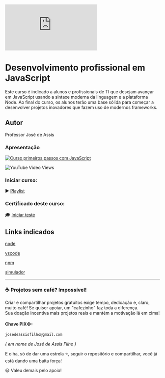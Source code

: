![GitHub](https://img.shields.io/github/license/professorjosedeassis/node.js)
# Desenvolvimento profissional em JavaScript
Este curso é indicado a alunos e profissionais de TI que desejam avançar em JavaScript usando a sintaxe moderna da linguagem e a plataforma Node. Ao final do curso, os alunos terão uma base sólida para começar a desenvolver projetos inovadores que fazem uso de modernos frameworks.
## Autor
Professor José de Assis
### Apresentação
[![Curso primeiros passos com JavaScript](https://img.youtube.com/vi/S6ew1nLgLhM/0.jpg)](https://youtu.be/S6ew1nLgLhM?si=8HtwbaJ3quOZ-b5h "Asssistir no YouTube")

![YouTube Video Views](https://img.shields.io/youtube/views/S6ew1nLgLhM?style=social)
### Iniciar curso:
▶️ [Playlist](https://www.youtube.com/playlist?list=PLbEOwbQR9lqzioSn8cZb6VHEbqdsuSAQI)
### Certificado deste curso:
🎓 [Iniciar teste](https://forms.gle/aiSWYaSDpqDj14Ds8)
## Links indicados
[node](https://nodejs.org/en/)

[vscode](https://code.visualstudio.com/)

[npm](https://www.npmjs.com/)

[simulador](https://professorjosedeassis.github.io/simulador/)

<hr>

### ☕ Projetos sem café? Impossível!
Criar e compartilhar projetos gratuitos exige tempo, dedicação e, claro, muito café! Se quiser apoiar, um "cafezinho" faz toda a diferença. <br>Sua doação incentiva mais projetos reais e mantém a motivação lá em cima!
#### Chave PIX❖:
~~~txt
josedeassisfilho@gmail.com
~~~
*( em nome de José de Assis Filho )*

E olha, só de dar uma estrela ⭐, seguir o repositório e compartilhar, você já está dando uma baita força!

😃 Valeu demais pelo apoio!
